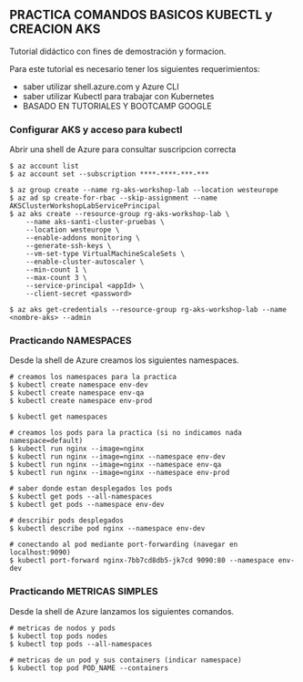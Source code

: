 **PRACTICA COMANDOS BASICOS KUBECTL y CREACION AKS**
------------------------------------------------------------------

Tutorial didáctico con fines de demostración y formacion.

Para este tutorial es necesario tener los siguientes requerimientos:
- saber utilizar shell.azure.com y Azure CLI
- saber utilizar Kubectl para trabajar con Kubernetes
- BASADO EN TUTORIALES Y BOOTCAMP GOOGLE

### Configurar AKS y acceso para kubectl 

Abrir una shell de Azure para consultar suscripcion correcta
```
$ az account list
$ az account set --subscription ****-****-***-***

$ az group create --name rg-aks-workshop-lab --location westeurope
$ az ad sp create-for-rbac --skip-assignment --name AKSClusterWorkshopLabServicePrincipal
$ az aks create --resource-group rg-aks-workshop-lab \
    --name aks-santi-cluster-pruebas \
    --location westeurope \
    --enable-addons monitoring \
    --generate-ssh-keys \
    --vm-set-type VirtualMachineScaleSets \
    --enable-cluster-autoscaler \
    --min-count 1 \
    --max-count 3 \
    --service-principal <appId> \
    --client-secret <password>

$ az aks get-credentials --resource-group rg-aks-workshop-lab --name <nombre-aks> --admin
```

### Practicando NAMESPACES

Desde la shell de Azure creamos los siguientes namespaces.

```
# creamos los namespaces para la practica
$ kubectl create namespace env-dev
$ kubectl create namespace env-qa
$ kubectl create namespace env-prod

$ kubectl get namespaces

# creamos los pods para la practica (si no indicamos nada namespace=default)
$ kubectl run nginx --image=nginx  
$ kubectl run nginx --image=nginx --namespace env-dev
$ kubectl run nginx --image=nginx --namespace env-qa
$ kubectl run nginx --image=nginx --namespace env-prod

# saber donde estan desplegados los pods 
$ kubectl get pods --all-namespaces
$ kubectl get pods --namespace env-dev

# describir pods desplegados
$ kubectl describe pod nginx --namespace env-dev

# conectando al pod mediante port-forwarding (navegar en localhost:9090)
$ kubectl port-forward nginx-7bb7cd8db5-jk7cd 9090:80 --namespace env-dev
```

### Practicando METRICAS SIMPLES

Desde la shell de Azure lanzamos los siguientes comandos.

```
# metricas de nodos y pods
$ kubectl top pods nodes
$ kubectl top pods --all-namespaces

# metricas de un pod y sus containers (indicar namespace)
$ kubectl top pod POD_NAME --containers 
```
